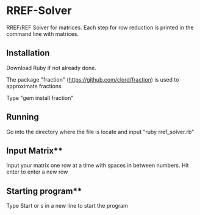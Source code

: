# RREF-Solver
RREF/REF Solver for matrices. Each step for row reduction is printed in the command line with matrices.

## Installation
Download Ruby if not already done.

The package "fraction" (https://github.com/clord/fraction) is used to approximate fractions

Type "gem install fraction"

## Running
Go into the directory where the file is locate and input "ruby rref_solver.rb"

## Input Matrix**
Input your matrix one row at a time with spaces in between numbers.
Hit enter to enter a new row

## Starting program**
Type Start or s in a new line to start the program
